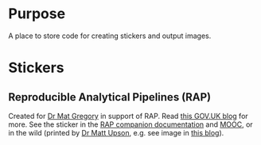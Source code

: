 # Purpose

A place to store code for creating stickers and output images.

# Stickers

## Reproducible Analytical Pipelines (RAP)

Created for [Dr Mat Gregory](https://github.com/mammykins) in support of RAP. Read [this GOV.UK blog](https://dataingovernment.blog.gov.uk/2017/03/27/reproducible-analytical-pipeline/) for more. See the sticker in the [RAP companion documentation](https://github.com/ukgovdatascience/rap_companion) and [MOOC](https://www.udemy.com/reproducible-analytical-pipelines/), or in the wild (printed by [Dr Matt Upson](https://github.com/ivyleavedtoadflax), e.g. see image in [this blog](https://dataingovernment.blog.gov.uk/2017/11/27/transforming-the-process-of-producing-official-statistics/)).